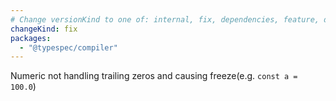 ```yaml
---
# Change versionKind to one of: internal, fix, dependencies, feature, deprecation, breaking
changeKind: fix
packages:
  - "@typespec/compiler"
---
```


Numeric not handling trailing zeros and causing freeze(e.g. `const a = 100.0`)
